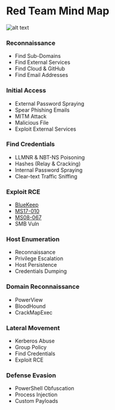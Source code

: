 # Red Team Mind Map

![alt text](https://raw.githubusercontent.com/hassan0x/RedTeam/main/Assets/MindMap.png?raw=true)

### Reconnaissance
- Find Sub-Domains
- Find External Services
- Find Cloud & GitHub
- Find Email Addresses

### Initial Access
- External Password Spraying
- Spear Phishing Emails
- MITM Attack
- Malicious File
- Exploit External Services

### Find Credentials
- LLMNR & NBT-NS Poisoning
- Hashes (Relay & Cracking)
- Internal Password Spraying
- Clear-text Traffic Sniffing

### Exploit RCE
- [BlueKeep](https://www.rapid7.com/blog/post/2019/09/06/initial-metasploit-exploit-module-for-bluekeep-cve-2019-0708/)
- [MS17-010](https://www.rapid7.com/db/modules/exploit/windows/smb/ms17_010_eternalblue/)
- [MS08-067](https://www.rapid7.com/db/modules/exploit/windows/smb/ms08_067_netapi/)
- SMB Vuln

### Host Enumeration
- Reconnaissance
- Privilege Escalation
- Host Persistence
- Credentials Dumping

### Domain Reconnaissance
- PowerView
- BloodHound
- CrackMapExec

### Lateral Movement
- Kerberos Abuse
- Group Policy
- Find Credentials
- Exploit RCE

### Defense Evasion
- PowerShell Obfuscation
- Process Injection
- Custom Payloads
